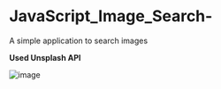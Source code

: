 # JavaScript_Image_Search-
A simple application to search images

**Used Unsplash API**


![image](https://github.com/ShifaKhan-24/JavaScript_Image_Search-/assets/94692552/d1fd999a-a8a1-4ec8-8d5d-94172b0a6477)
